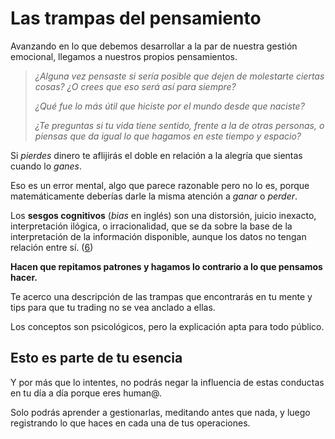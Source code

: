 # Las trampas del pensamiento

Avanzando en lo que debemos desarrollar a la par de nuestra gestión emocional, llegamos a nuestros propios pensamientos.

> _¿Alguna vez pensaste si sería posible que dejen de molestarte ciertas cosas? ¿O crees que eso será así para siempre?_
>
> _¿Qué fue lo más útil que hiciste por el mundo desde que naciste?_
>
> _¿Te preguntas si tu vida tiene sentido, frente a la de otras personas, o piensas que da igual lo que hagamos en este tiempo y espacio?_

Si _pierdes_ dinero te aflijirás el doble en relación a la alegría que sientas cuando lo _ganes_.

Eso es un error mental, algo que parece razonable pero no lo es, porque matemáticamente deberías darle la misma atención a _ganar_ o _perder_.

Los **sesgos cognitivos** (_bias_ en inglés) son una distorsión, juicio inexacto, interpretación ilógica, o irracionalidad, que se da sobre la base de la interpretación de la información disponible, aunque los datos no tengan relación entre sí. ([6](https://es.wikipedia.org/wiki/Sesgo\_cognitivo))

**Hacen que repitamos patrones y hagamos lo contrario a lo que pensamos hacer.**

Te acerco una descripción de las trampas que encontrarás en tu mente y tips para que tu trading no se vea anclado a ellas.

Los conceptos son psicológicos, pero la explicación apta para todo público.

## Esto es parte de tu esencia

Y por más que lo intentes, no podrás negar la influencia de estas conductas en tu día a día porque eres human@.

Solo podrás aprender a gestionarlas, meditando antes que nada, y luego registrando lo que haces en cada una de tus operaciones.
